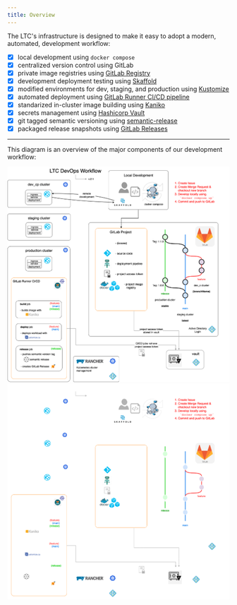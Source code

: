 ```yaml
---
title: Overview
---
```


The LTC's infrastructure is designed to make it easy to adopt a modern, automated, development workflow:

- [x] local development using `docker compose`
- [x] centralized version control using GitLab
- [x] private image registries using [GitLab Registry](https://docs.gitlab.com/ee/user/packages/container_registry/)
- [x] development deployment testing using [Skaffold](https://skaffold.dev)
- [x] modified environments for dev, staging, and production using [Kustomize](https://kubectl.docs.kubernetes.io/guides/introduction/kustomize/)
- [x] automated deployment using [GitLab Runner CI/CD pipeline](https://docs.gitlab.com/ee/ci/)
- [x] standarized in-cluster image building using [Kaniko](https://github.com/GoogleContainerTools/kaniko)
- [x] secrets management using [Hashicorp Vault](https://www.vaultproject.io/docs)
- [x] git tagged semantic versioning using [semantic-release](https://semantic-release.gitbook.io/semantic-release/)
- [x] packaged release snapshots using [GitLab Releases](https://docs.gitlab.com/ee/user/project/releases/)

----

This diagram is an overview of the major components of our development workflow:

[![Development workflow](../assets/dev-workflow-overview.png#only-light)](../assets/dev-workflow-overview.png)
[![Development workflow](../assets/dev-workflow-overview-dark.png#only-dark)](../assets/dev-workflow-overview-dark.png)